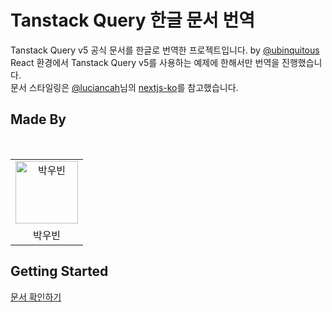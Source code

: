 # Tanstack Query 한글 문서 번역

Tanstack Query v5 공식 문서를 한글로 번역한 프로젝트입니다. by [@ubinquitous](https://github.com/ubinquitous)  
React 환경에서 Tanstack Query v5를 사용하는 예제에 한해서만 번역을 진행했습니다.  
문서 스타일링은 [@luciancah](https://github.com/luciancah)님의 [nextjs-ko](https://github.com/luciancah/nextjs-ko)를 참고했습니다.

## Made By

<br />
<table>
  <tbody>
    <tr>
      <td align="center">
        <a href="https://github.com/ubinquitous">
          <img
            alt="박우빈"
            src="https://avatars.githubusercontent.com/ubinquitous"
            width="100"
          />
        </a>
      </td>
    </tr>
    <tr>
      <td align="center">박우빈</td>
    </tr>
  </tbody>
</table>

## Getting Started

[문서 확인하기](https://react-query.kro.kr/docs/getting-started/)
